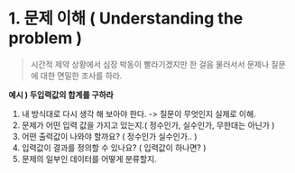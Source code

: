 # 1. 문제 이해 ( Understanding the problem )

> 시간적 제약 상황에서 심장 박동이 빨라기겠지만 한 걸음 물러서서 문제나 질문에 대한 면밀한 조사를 하라.

__예시 ) 두입력값의 합계를 구하라__
1. 내 방식대로 다시 생각 해 보아야 한다. -> 질문이 무엇인지 실제로 이해.
2. 문제가 어떤 입력 값을 가지고 있는지.( 정수인가, 실수인가, 무한대는 아닌가 )
3. 어떤 출력값이 나와야 할까요?
 ( 정수인가 실수인가.. )
4. 입력값이 결과를 정의할 수 있나요? ( 입력값이 하나면? ) 
5. 문제의 일부인 데이터를 어떻게 분류할지.

